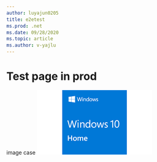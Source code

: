 ```yaml
---
author: luyajun0205
title: e2etest
ms.prod: .net
ms.date: 09/28/2020
ms.topic: article
ms.author: v-yajlu
---
```


# Test page in prod

image case ![A fallback image](windows.jpg) 
